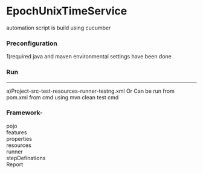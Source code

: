 # EpochUnixTimeService

automation script is build using cucumber 

### Preconfiguration
 1)required java and maven environmental settings have been done

### Run
---

a)Project-src-test-resources-runner-testng.xml
Or 
Can be run from pom.xml from cmd using mvn clean test cmd

### Framework-
pojo </br>
features </br>
properties </br>
resources </br>
runner </br>
stepDefinations </br>
Report </br>
